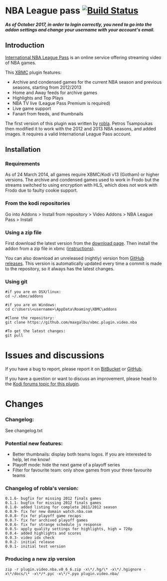# NBA League pass [![Build Status](https://travis-ci.org/maxgalbu/xbmc.plugin.video.nba.svg?branch=master)](https://travis-ci.org/maxgalbu/xbmc.plugin.video.nba)

***As of October 2017, in order to login correctly, you need to go into the addon settings and change your username with your account's email.***

## Introduction

[International NBA League Pass](http://www.nba.com/leaguepass/) is an online service offering streaming video of NBA games.

This [XBMC](http://xbmc.org/) plugin features:

* Archive and condensed games for the current NBA season and previous seasons, starting from 2012/2013
* Home and Away feeds for archive games
* Highlights and Top Plays
* NBA TV live (League Pass Premium is required)
* Live game support
* Fanart from feeds, and thumbnails

The first version of this plugin was written by [robla](http://forum.xbmc.org/showthread.php?tid=124716). Petros Tsampoukas then modified it to work with the 2012 and 2013 NBA seasons, and added images. It requires a valid International League Pass account.


## Installation

### Requirements

As of 24 March 2014, all games require XBMC/Kodi v13 (Gotham) or higher versions. The archive and condensed games used to work in Frodo but the streams switched to using encryption with HLS, which does not work with Frodo due to faulty cookie support.

### From the kodi repositories

Go into Addons > Install from repository > Video Addons > NBA League Pass > Install

### Using a zip file

First download the latest version from the [download page](https://bitbucket.org/maxgalbu/plugin.video.nba/downloads#available-downloads). Then install the addon from a zip file in xbmc ([instructions](http://wiki.xbmc.org/index.php?title=Add-on_manager#How_to_install_from_a_ZIP_file)).

You can also download an unreleased (nightly) version from [GitHub releases](https://github.com/maxgalbu/xbmc.plugin.video.nba/releases/download/latest/plugin.video.nba-latest.zip). This version is automatically updated every time a commit is made to the repository, so it always has the latest changes.

### Using git

    #if you are on OSX/linux:
    cd ~/.xbmc/addons

    #if you are on Windows:
    cd c:\Users\<username>\AppData\Roaming\XBMC\addons

    #Clone the repository:
    git clone https://github.com/maxgalbu/xbmc.plugin.video.nba

    #To get the latest changes:
    git pull

Issues and discussions
=======================

If you have a bug to report, please report it on [BitBucket](https://bitbucket.org/maxgalbu/plugin.video.nba/issues?status=new&status=open) or [GitHub](https://github.com/maxgalbu/xbmc.plugin.video.nba/issues).

If you have a question or want to discuss an improvement, please head to the [Kodi forums topic for this plugin](http://forum.kodi.tv/showthread.php?tid=124716).

Changes
=======================

### Changelog:

See changelog.txt

### Potential new features:

* Better thumbnails: display both teams logos. If you are interested to help, let me know!
* Playoff mode: hide the next game of a playoff series
* Filter for favourite team: only show games from your three favourite teams

### Changelog of robla's version:

    0.1.6- bugfix for missing 2012 finals games
    0.1.1- bugfix for missing 2012 finals games
    0.1.0- added listing for complete 2011/2012 season
    0.0.9- fix for new domain watch.nba.com
    0.0.8- fix for playoff game recaps
    0.0.7- fix for archived playoff games
    0.0.6- fix for strange schedule js response
    0.0.5- apply quality settings for highlights, high = 720p
    0.0.4- added highlights and scores
    0.0.3- video idx check
    0.0.2- initial release
    0.0.1- initial test version

### Producing a new zip version

    zip -r plugin.video.nba.v0_6_6.zip -x\*/.hg/\* -x\*/.hgignore -x\*/docs/\* -x\*/*.pyc -x\*/*.pyo plugin.video.nba/
